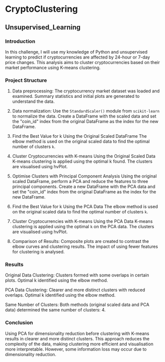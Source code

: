 # CryptoClustering
## Unsupervised_Learning

### Introduction

In this challenge, I will use my knowledge of Python and unsupervised learning to predict if cryptocurrencies are affected by 24-hour or 7-day price changes. This analysis aims to cluster cryptocurrencies based on their market performance using K-means clustering.

### Project Structure

1. Data preprocessing:
    The cryptocurrency market dataset was loaded and examined.
    Summary statistics and initial plots are generated to understand the data.
   
2. Data normalization:
    Use the `StandardScaler()` module from `scikit-learn` to normalize the data.
    Create a DataFrame with the scaled data and set the "coin_id" index from the original DataFrame as the index for the new DataFrame.

3. Find the Best Value for k Using the Original Scaled DataFrame
    The elbow method is used on the original scaled data to find the optimal number of clusters `k`.

4. Cluster Cryptocurrencies with K-means Using the Original Scaled Data
    K-means clustering is applied using the optimal k found.
    The clusters are visualised using hvPlot.

5. Optimise Clusters with Principal Component Analysis
    Using the original scaled DataFrame, perform a PCA and reduce the features to three principal components.
    Create a new DataFrame with the PCA data and set the "coin_id" index from the original DataFrame as the index for the new DataFrame.

6. Find the Best Value for k Using the PCA Data
    The elbow method is used on the original scaled data to find the optimal number of clusters `k`.

7. Cluster Cryptocurrencies with K-means Using the PCA Data
    K-means clustering is applied using the optimal `k` on the PCA data.
    The clusters are visualised using hvPlot.

8. Comparison of Results:
    Composite plots are created to contrast the elbow curves and clustering results.
    The impact of using fewer features for clustering is analysed.

### Results

  Original Data Clustering:
    Clusters formed with some overlaps in certain plots.
    Optimal k identified using the elbow method.

  PCA Data Clustering:
    Clearer and more distinct clusters with reduced overlaps.
    Optimal k identified using the elbow method.

  Same Number of Clusters:
    Both methods (original scaled data and PCA data) determined the same number of clusters: 4.

### Conclusion

Using PCA for dimensionality reduction before clustering with K-means results in clearer and more distinct clusters. This approach reduces the complexity of the data, making clustering more efficient and visualisation more interpretable. However, some information loss may occur due to dimensionality reduction.
